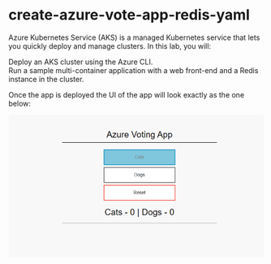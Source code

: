 # create-azure-vote-app-redis-yaml
Azure Kubernetes Service (AKS) is a managed Kubernetes service that lets you quickly deploy and manage clusters. In this lab, you will:

Deploy an AKS cluster using the Azure CLI.<br>
Run a sample multi-container application with a web front-end and a Redis instance in the cluster.<p>
  
  Once the app is deployed the UI of the app will look exactly as the one below:
  
  <img src ="https://github.com/imohweb/create-azure-vote-app-redis-yaml/blob/master/images/Azure%20Voting%20App.png">
